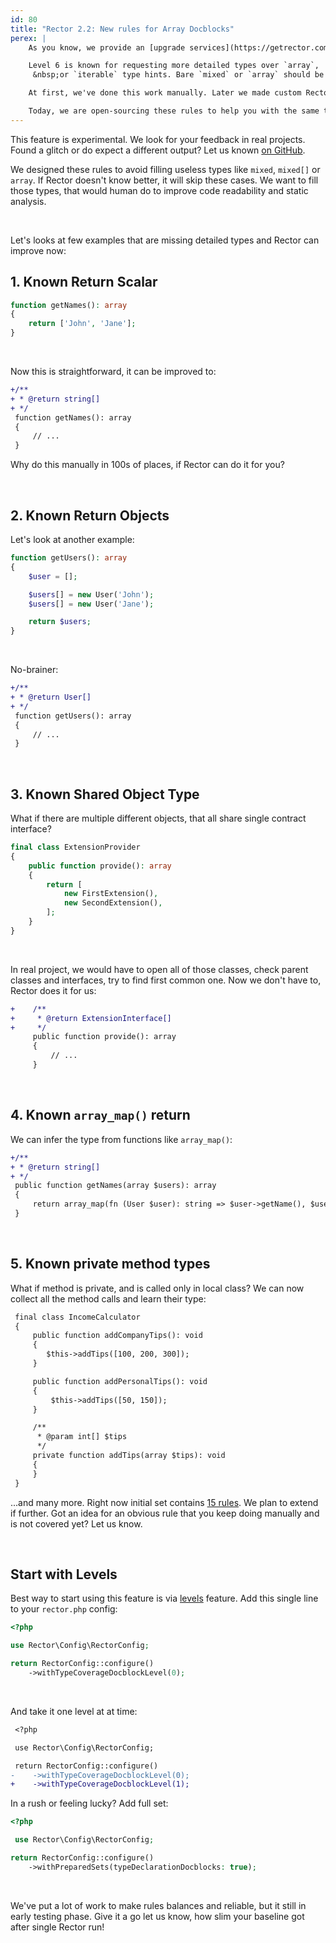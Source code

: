 ```yaml
---
id: 80
title: "Rector 2.2: New rules for Array Docblocks"
perex: |
    As you know, we provide an [upgrade services](https://getrector.com/hire-team) to speed up modernization codebases. Part of this service is getting PHPStan to level 8 with no baseline (only edge cases).

    Level 6 is known for requesting more detailed types over `array`,
     &nbsp;or `iterable` type hints. Bare `mixed` or `array` should be replaced with explicit key/value types, e.g. `string[]` or `array<int, SomeObject>`.

    At first, we've done this work manually. Later we made custom Rector rules we kept private.

    Today, we are open-sourcing these rules to help you with the same task.
---
```


<div class="alert alert-warning mt-3 mb-5">
This feature is experimental. We look for your feedback in real projects. Found a glitch or do expect a different output? Let us known <a href="https://github.com/rectorphp/rector/issues">on GitHub</a>.
</div>

We designed these rules to avoid filling useless types like `mixed`, `mixed[]` or `array`. If Rector doesn't know better, it will skip these cases. We want to fill those types, that would human do to improve code readability and static analysis.

<br>

Let's looks at few examples that are missing detailed types and Rector can improve now:

## 1. Known Return Scalar

```php
function getNames(): array
{
    return ['John', 'Jane'];
}
```

<br>

Now this is straightforward, it can be improved to:

```diff
+/**
+ * @return string[]
+ */
 function getNames(): array
 {
     // ...
 }
```

Why do this manually in 100s of places, if Rector can do it for you?

<br>

## 2. Known Return Objects

Let's look at another example:

```php
function getUsers(): array
{
    $user = [];

    $users[] = new User('John');
    $users[] = new User('Jane');

    return $users;
}
```

<br>

No-brainer:

```diff
+/**
+ * @return User[]
+ */
 function getUsers(): array
 {
     // ...
 }
```

<br>

## 3. Known Shared Object Type

What if there are multiple different objects, that all share single contract interface?

```php
final class ExtensionProvider
{
    public function provide(): array
    {
        return [
            new FirstExtension(),
            new SecondExtension(),
        ];
    }
}
```

<br>


In real project, we would have to open all of those classes, check parent classes and interfaces, try to find first common one. Now we don't have to, Rector does it for us:

```diff
+    /**
+     * @return ExtensionInterface[]
+     */
     public function provide(): array
     {
         // ...
     }
```

<br>

## 4. Known `array_map()` return

We can infer the type from functions like `array_map()`:

```diff
+/**
+ * @return string[]
+ */
 public function getNames(array $users): array
 {
     return array_map(fn (User $user): string => $user->getName(), $users);
 }
```

<br>

## 5. Known private method types

What if method is private, and is called only in local class? We can now collect all the method calls and learn their type:

```diff
 final class IncomeCalculator
 {
     public function addCompanyTips(): void
     {
        $this->addTips([100, 200, 300]);
     }

     public function addPersonalTips(): void
     {
         $this->addTips([50, 150]);
     }

     /**
      * @param int[] $tips
      */
     private function addTips(array $tips): void
     {
     }
 }
```

...and many more. Right now initial set contains [15 rules](https://github.com/rectorphp/rector-src/blob/main/src/Config/Level/TypeDeclarationDocblocksLevel.php). We plan to extend if further. Got an idea for an obvious rule that you keep doing manually and is not covered yet? Let us know.

<br>

## Start with Levels

Best way to start using this feature is via [levels](/documentation/levels) feature. Add this single line to your `rector.php` config:

```php
<?php

use Rector\Config\RectorConfig;

return RectorConfig::configure()
    ->withTypeCoverageDocblockLevel(0);
```

<br>

And take it one level at at time:

```diff
 <?php

 use Rector\Config\RectorConfig;

 return RectorConfig::configure()
-    ->withTypeCoverageDocblockLevel(0);
+    ->withTypeCoverageDocblockLevel(1);
```

In a rush or feeling lucky? Add full set:

```php
<?php

 use Rector\Config\RectorConfig;

return RectorConfig::configure()
    ->withPreparedSets(typeDeclarationDocblocks: true);
```

<br>

We've put a lot of work to make rules balances and reliable, but it still in early testing phase. Give it a go let us know, how slim your baseline got after single Rector run!
